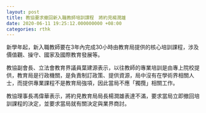 ```yaml
---
layout: post
title: 教協要求撤回新入職教師培訓課程　將約見楊潤雄
date: 2020-06-11 19:25:12.000000000 +08:00
categories: rthk
---
```


新學年起，新入職教師要在3年內完成30小時由教育局提供的核心培訓課程，涉及價值觀、操守、國家及國際教育發展等。

教協副會長、立法會教育界議員葉建源表示，以往教師的專業培訓是由專上院校提供，教育局是行政機關，是負責制訂政策、提供資源，局中沒有在學術界相關人士，而提供專業課程不是教育局強項，因此當局不應「獨攬」相關工作。

教協理事長馮偉華表示，將約見教育局局長楊潤雄表達不滿，要求當局立即撤回培訓課程的決定，並要求當局就有關決定與業界商討。
